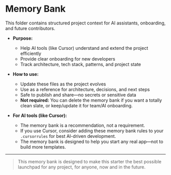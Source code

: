 # Memory Bank

This folder contains structured project context for AI assistants, onboarding, and future contributors.

- **Purpose:**
  - Help AI tools (like Cursor) understand and extend the project efficiently
  - Provide clear onboarding for new developers
  - Track architecture, tech stack, patterns, and project state

- **How to use:**
  - Update these files as the project evolves
  - Use as a reference for architecture, decisions, and next steps
  - Safe to publish and share—no secrets or sensitive data
  - **Not required:** You can delete the memory bank if you want a totally clean slate, or keep/update it for team/AI onboarding.

- **For AI tools (like Cursor):**
  - The memory bank is a recommendation, not a requirement.
  - If you use Cursor, consider adding these memory bank rules to your `.cursorrules` for best AI-driven development.
  - The memory bank is designed to help you start any real app—not to build more templates.

---

> This memory bank is designed to make this starter the best possible launchpad for any project, for anyone, now and in the future. 